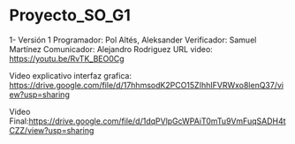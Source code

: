 # Proyecto_SO_G1
1- Versión 1
	Programador: Pol Altés, Aleksander
	Verificador: Samuel Martínez
	Comunicador: Alejandro Rodriguez
	URL video: https://youtu.be/RvTK_BEO0Cg

Video explicativo interfaz grafica: https://drive.google.com/file/d/17hhmsodK2PCO15ZIhhIFVRWxo8lenQ37/view?usp=sharing

Video Final:https://drive.google.com/file/d/1dqPVlpGcWPAiT0mTu9VmFuqSADH4tCZZ/view?usp=sharing
